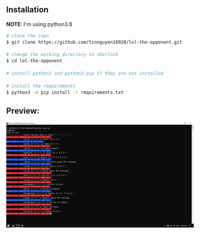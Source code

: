 ## Installation

**NOTE**: I'm using python3.8

```bash
# clone the repo
$ git clone https://github.com/tinnguyen18920/lol-the-opponent.git

# change the working directory to sherlock
$ cd lol-the-opponent

# install python3 and python3-pip if they are not installed

# install the requirements
$ python3 -m pip install -r requirements.txt
```

## Preview:

![Preview](https://raw.githubusercontent.com/tinnguyen18920/LOL-the-opponent/master/preview.png)
